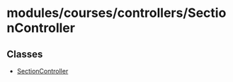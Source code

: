 # modules/courses/controllers/SectionController

## Classes

- [SectionController](classes/SectionController.md)
